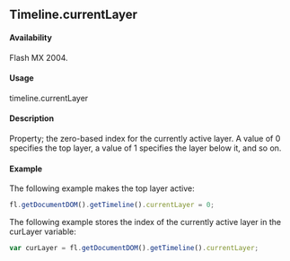 ## Timeline.currentLayer

#### Availability

Flash MX 2004.

#### Usage

timeline.currentLayer

#### Description

Property; the zero-based index for the currently active layer. A value of 0 specifies the top layer, a value of 1 specifies the layer below it, and so on.

#### Example


The following example makes the top layer active:
```javascript
fl.getDocumentDOM().getTimeline().currentLayer = 0;
```
The following example stores the index of the currently active layer in the curLayer variable:
```javascript
var curLayer = fl.getDocumentDOM().getTimeline().currentLayer;

```